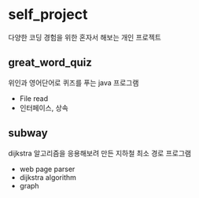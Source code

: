 # self_project
다양한 코딩 경험을 위한 혼자서 해보는 개인 프로젝트



## great_word_quiz
위인과 영어단어로 퀴즈를 푸는 java 프로그램
- File read
- 인터페이스, 상속


## subway
dijkstra 알고리즘을 응용해보려 만든 지하철 최소 경로 프로그램
- web page parser
- dijkstra algorithm
- graph
